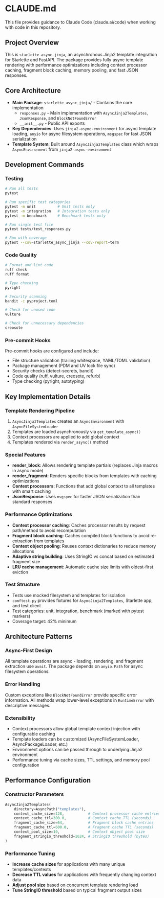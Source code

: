# CLAUDE.md

This file provides guidance to Claude Code (claude.ai/code) when working with code in this repository.

## Project Overview

This is `starlette-async-jinja`, an asynchronous Jinja2 template integration for Starlette and FastAPI. The package provides fully async template rendering with performance optimizations including context processor caching, fragment block caching, memory pooling, and fast JSON responses.

## Core Architecture

- **Main Package**: `starlette_async_jinja/` - Contains the core implementation
  - `responses.py` - Main implementation with `AsyncJinja2Templates`, `JsonResponse`, and `BlockNotFoundError`
  - `__init__.py` - Public API exports
- **Key Dependencies**: Uses `jinja2-async-environment` for async template loading, `anyio` for async filesystem operations, `msgspec` for fast JSON serialization
- **Template System**: Built around `AsyncJinja2Templates` class which wraps `AsyncEnvironment` from `jinja2-async-environment`

## Development Commands

### Testing
```bash
# Run all tests
pytest

# Run specific test categories
pytest -m unit          # Unit tests only
pytest -m integration   # Integration tests only
pytest -m benchmark     # Benchmark tests only

# Run single test file
pytest tests/test_responses.py

# Run with coverage
pytest --cov=starlette_async_jinja --cov-report=term
```

### Code Quality
```bash
# Format and lint code
ruff check
ruff format

# Type checking
pyright

# Security scanning
bandit -c pyproject.toml

# Check for unused code
vulture

# Check for unnecessary dependencies
creosote
```

### Pre-commit Hooks
Pre-commit hooks are configured and include:
- File structure validation (trailing whitespace, YAML/TOML validation)
- Package management (PDM and UV lock file sync)
- Security checks (detect-secrets, bandit)
- Code quality (ruff, vulture, creosote, refurb)
- Type checking (pyright, autotyping)

## Key Implementation Details

### Template Rendering Pipeline
1. `AsyncJinja2Templates` creates an `AsyncEnvironment` with `AsyncFileSystemLoader`
2. Templates are loaded asynchronously via `get_template_async()`
3. Context processors are applied to add global context
4. Templates rendered via `render_async()` method

### Special Features
- **render_block**: Allows rendering template partials (replaces Jinja macros in async mode)
- **render_fragment**: Renders specific blocks from templates with caching optimizations
- **Context processors**: Functions that add global context to all templates with smart caching
- **JsonResponse**: Uses `msgspec` for faster JSON serialization than standard responses

### Performance Optimizations
- **Context processor caching**: Caches processor results by request path/method to avoid recomputation
- **Fragment block caching**: Caches compiled block functions to avoid re-extraction from templates
- **Context object pooling**: Reuses context dictionaries to reduce memory allocations
- **Adaptive string building**: Uses StringIO vs concat based on estimated fragment size
- **LRU cache management**: Automatic cache size limits with oldest-first eviction

### Test Structure
- Tests use mocked filesystem and templates for isolation
- `conftest.py` provides fixtures for `AsyncJinja2Templates`, Starlette app, and test client
- Test categories: unit, integration, benchmark (marked with pytest markers)
- Coverage target: 42% minimum

## Architecture Patterns

### Async-First Design
All template operations are async - loading, rendering, and fragment extraction use `await`. The package depends on `anyio.Path` for async filesystem operations.

### Error Handling
Custom exceptions like `BlockNotFoundError` provide specific error information. All methods wrap lower-level exceptions in `RuntimeError` with descriptive messages.

### Extensibility
- Context processors allow global template context injection with configurable caching
- Template loaders can be customized (AsyncFileSystemLoader, AsyncPackageLoader, etc.)
- Environment options can be passed through to underlying Jinja2 environment
- Performance tuning via cache sizes, TTL settings, and memory pool configuration

## Performance Configuration

### Constructor Parameters
```python
AsyncJinja2Templates(
    directory=AsyncPath("templates"),
    context_cache_size=128,           # Context processor cache entries
    context_cache_ttl=300.0,          # Context cache TTL (seconds)
    fragment_cache_size=64,           # Fragment block cache entries
    fragment_cache_ttl=600.0,         # Fragment cache TTL (seconds)
    context_pool_size=10,             # Context object pool size
    fragment_stringio_threshold=1024, # StringIO threshold (bytes)
)
```

### Performance Tuning
- **Increase cache sizes** for applications with many unique templates/contexts
- **Decrease TTL values** for applications with frequently changing context data
- **Adjust pool size** based on concurrent template rendering load
- **Tune StringIO threshold** based on typical fragment output sizes
